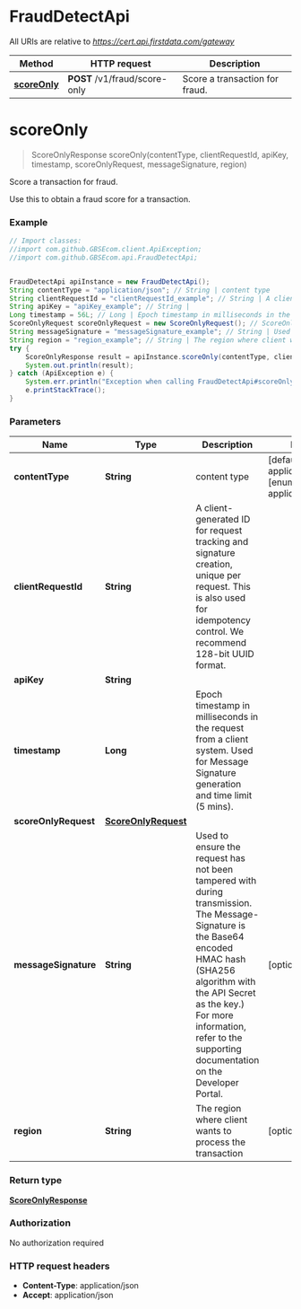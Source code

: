 # FraudDetectApi

All URIs are relative to *https://cert.api.firstdata.com/gateway*

Method | HTTP request | Description
------------- | ------------- | -------------
[**scoreOnly**](FraudDetectApi.md#scoreOnly) | **POST** /v1/fraud/score-only | Score a transaction for fraud.


<a name="scoreOnly"></a>
# **scoreOnly**
> ScoreOnlyResponse scoreOnly(contentType, clientRequestId, apiKey, timestamp, scoreOnlyRequest, messageSignature, region)

Score a transaction for fraud.

Use this to obtain a fraud score for a transaction.

### Example
```java
// Import classes:
//import com.github.GBSEcom.client.ApiException;
//import com.github.GBSEcom.api.FraudDetectApi;


FraudDetectApi apiInstance = new FraudDetectApi();
String contentType = "application/json"; // String | content type
String clientRequestId = "clientRequestId_example"; // String | A client-generated ID for request tracking and signature creation, unique per request.  This is also used for idempotency control. We recommend 128-bit UUID format.
String apiKey = "apiKey_example"; // String | 
Long timestamp = 56L; // Long | Epoch timestamp in milliseconds in the request from a client system. Used for Message Signature generation and time limit (5 mins).
ScoreOnlyRequest scoreOnlyRequest = new ScoreOnlyRequest(); // ScoreOnlyRequest | 
String messageSignature = "messageSignature_example"; // String | Used to ensure the request has not been tampered with during transmission. The Message-Signature is the Base64 encoded HMAC hash (SHA256  algorithm with the API Secret as the key.) For more information, refer to the supporting documentation on the Developer Portal.
String region = "region_example"; // String | The region where client wants to process the transaction
try {
    ScoreOnlyResponse result = apiInstance.scoreOnly(contentType, clientRequestId, apiKey, timestamp, scoreOnlyRequest, messageSignature, region);
    System.out.println(result);
} catch (ApiException e) {
    System.err.println("Exception when calling FraudDetectApi#scoreOnly");
    e.printStackTrace();
}
```

### Parameters

Name | Type | Description  | Notes
------------- | ------------- | ------------- | -------------
 **contentType** | **String**| content type | [default to application/json] [enum: application/json]
 **clientRequestId** | **String**| A client-generated ID for request tracking and signature creation, unique per request.  This is also used for idempotency control. We recommend 128-bit UUID format. |
 **apiKey** | **String**|  |
 **timestamp** | **Long**| Epoch timestamp in milliseconds in the request from a client system. Used for Message Signature generation and time limit (5 mins). |
 **scoreOnlyRequest** | [**ScoreOnlyRequest**](ScoreOnlyRequest.md)|  |
 **messageSignature** | **String**| Used to ensure the request has not been tampered with during transmission. The Message-Signature is the Base64 encoded HMAC hash (SHA256  algorithm with the API Secret as the key.) For more information, refer to the supporting documentation on the Developer Portal. | [optional]
 **region** | **String**| The region where client wants to process the transaction | [optional]

### Return type

[**ScoreOnlyResponse**](ScoreOnlyResponse.md)

### Authorization

No authorization required

### HTTP request headers

 - **Content-Type**: application/json
 - **Accept**: application/json

